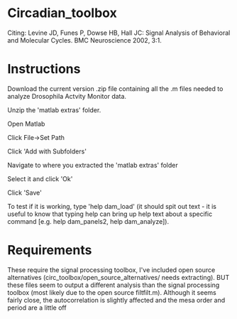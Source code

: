 # Circadian_toolbox

Citing:
Levine JD, Funes P, Dowse HB, Hall JC: Signal Analysis of Behavioral and Molecular Cycles. BMC Neuroscience 2002, 3:1. 

# Instructions
Download the current version .zip file containing all the .m files needed to analyze Drosophila Actvity Monitor data.

Unzip the 'matlab extras' folder.

Open Matlab

Click File->Set Path

Click 'Add with Subfolders'

Navigate to where you extracted the 'matlab extras' folder

Select it and click 'Ok'

Click 'Save'

To test if it is working, type 'help dam_load' (it should spit out text - it is useful to know that typing help can bring up help text
about a specific command [e.g. help dam_panels2, help dam_analyze]).

# Requirements
These require the signal processing toolbox, I've included open source alternatives (circ_toolbox/open_source_alternatives/ needs extracting). BUT these files seem to output a different
analysis than the signal processing toolbox (most likely due to the open source filtfilt.m). Although it seems fairly close, the autocorrelation is
slightly affected and the mesa order and period are a little off
